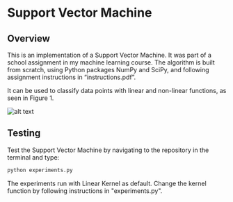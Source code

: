 # Support Vector Machine

## Overview
This is an implementation of a Support Vector Machine. It was part of a school assignment in my machine learning course. The algorithm is built from scratch, using Python packages NumPy and SciPy, and following assignment instructions in “instructions.pdf”.

It can be used to classify data points with linear and non-linear functions, as seen in Figure 1.

![alt text](https://i.ibb.co/j3nSKb9/Ska-rmavbild-2021-02-28-kl-04-47-53.png)

## Testing

Test the Support Vector Machine by navigating to the repository in the terminal and type:

```bash
python experiments.py
```

The experiments run with Linear Kernel as default. Change the kernel function by following instructions in "experiments.py".
